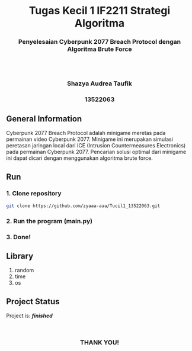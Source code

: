 <br />
<div align="center">
  <h1 align="center">Tugas Kecil 1 IF2211 Strategi Algoritma</h1>

  <p align="center">
    <h3>Penyelesaian Cyberpunk 2077 Breach Protocol dengan Algoritma Brute Force</h3>
<br>
<br>
  </p>
</div>


<!-- CONTRIBUTOR -->
<div align="center" id="contributor">
  <strong>
    <h3>Shazya Audrea Taufik</h3>
    <h3>13522063</h3>
  </strong>
</div>

<!-- GENERAL INFORMATION -->
## General Information
Cyberpunk 2077 Breach Protocol adalah minigame meretas pada permainan video Cyberpunk 2077. Minigame ini merupakan simulasi peretasan jaringan local dari ICE (Intrusion Countermeasures Electronics) pada permainan Cyberpunk 2077. Pencarian solusi optimal dari minigame ini dapat dicari dengan menggunakan algoritma brute force.


<!-- SETUP -->
## Run 
### 1. Clone repository    
```bash
git clone https://github.com/zyaaa-aaa/Tucil1_13522063.git
``` 
### 2. Run the program (main.py)

### 3. Done!

<!-- FEATURES -->
## Library
1. random
2. time
3. os

<!-- PROJECT STATUS -->
## Project Status
Project is: ___finished___

<br>
<h3 align="center"> THANK YOU! </h3>